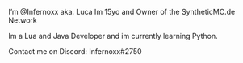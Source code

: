 I’m @Infernoxx aka. Luca
Im 15yo and Owner of the SyntheticMC.de Network

Im a Lua and Java Developer and im currently learning Python.

Contact me on Discord:
Infernoxx#2750

